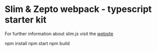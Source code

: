 # Slim & Zepto webpack - typescript starter kit

For further information about slim.js visit the [website](http://slimjs.com)

npm install
npm start 
npm build


